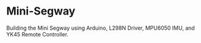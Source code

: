 # Mini-Segway
Building the Mini Segway using Arduino, L298N Driver, MPU6050 IMU, and YK45 Remote Controller.
